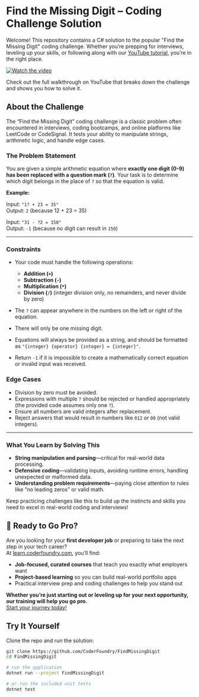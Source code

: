 # Find the Missing Digit – Coding Challenge Solution

Welcome! This repository contains a C# solution to the popular "Find the Missing Digit" coding challenge. Whether you’re prepping for interviews, leveling up your skills, or following along with our [YouTube tutorial](https://www.youtube.com/your-video-link), you’re in the right place.

[![Watch the video](https://img.youtube.com/vi/YOUR_VIDEO_ID/0.jpg)](https://www.youtube.com/your-video-link)

Check out the full walkthrough on YouTube that breaks down the challenge and shows you how to solve it.

## About the Challenge

The “Find the Missing Digit” coding challenge is a classic problem often encountered in interviews, coding bootcamps, and online platforms like LeetCode or CodeSignal. It tests your ability to manipulate strings, arithmetic logic, and handle edge cases.

### The Problem Statement

You are given a simple arithmetic equation where **exactly one digit (0-9) has been replaced with a question mark (`?`)**. Your task is to determine which digit belongs in the place of `?` so that the equation is valid. 


**Example:**

Input: `"1? + 23 = 35"`  
Output: `2` (because 12 + 23 = 35)

Input: `"31 - ?2 = 150"`  
Output: `-1` (because no digit can result in `150`)

---

### Constraints

- Your code must handle the following operations:
  - **Addition (`+`)**
  - **Subtraction (`-`)**
  - **Multiplication (`*`)**
  - **Division (`/`)** (integer division only, no remainders, and never divide by zero)

- The `?` can appear anywhere in the numbers on the left or right of the equation.
- There will only be one missing digit.
- Equations will always be provided as a string, and should be formatted as `"{integer} {operator} {integer} = {integer}"`.
- Return `-1` if it is impossible to create a mathematically correct equation or invalid input was received.

### Edge Cases

- Division by zero must be avoided.
- Expressions with multiple `?` should be rejected or handled appropriately (the provided code assumes only one `?`).
- Ensure all numbers are valid integers after replacement.
- Reject answers that would result in numbers like `012` or `00` (not valid integers).

---

### What You Learn by Solving This

- **String manipulation and parsing**—critical for real-world data processing.
- **Defensive coding**—validating inputs, avoiding runtime errors, handling unexpected or malformed data.
- **Understanding problem requirements**—paying close attention to rules like “no leading zeros” or valid math.

Keep practicing challenges like this to build up the instincts and skills you need to excel in real-world coding and interviews!

## 🚀 Ready to Go Pro?

Are you looking for your **first developer job** or preparing to take the next step in your tech career?  
At [learn.coderfoundry.com](https://learn.coderfoundry.com), you’ll find:

- **Job-focused, curated courses** that teach you exactly what employers want
- **Project-based learning** so you can build real-world portfolio apps
- Practical interview prep and coding challenges to help you stand out

**Whether you’re just starting out or leveling up for your next opportunity, our training will help you go pro.**  
[Start your journey today!](https://learn.coderfoundry.com)

## Try It Yourself

Clone the repo and run the solution:

```bash
git clone https://github.com/CoderFoundry/FindMissingDigit
cd FindMissingDigit

# run the application
dotnet run --project FindMissingDigit

# or run the included unit tests
dotnet test
```
